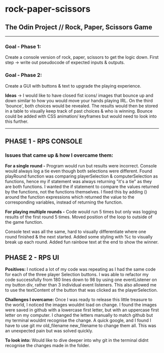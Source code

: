 # rock-paper-scissors
## The Odin Project // Rock, Paper, Scissors Game
---

### Goal - Phase 1:
  Create a console version of rock, paper, scissors to get the logic down. 
  First step -> write out pseudocode of expected inputs & outputs.
  
### Goal - Phase 2: 
  Create a GUI with buttons & text to upgrade the playing experience. 
  
  **Ideas** ->  I would like to have closed fist icons/ images that bounce up and down similar to how you would move your hands playing IRL.
  On the third 'bounce', both choices would be revealed. The results would then be stored in a table to visually keep track of past choices 
  & who is winning. Bounce could be added with CSS animation/ keyframes but would need to look into this further. 

---
  ## PHASE 1 - RPS CONSOLE
### Issues that came up & how I overcame them:
  **For a single round -**
  Program would run but results were incorrect. Console would always log a tie even though both selections were different. Found playRound function was comparing playerSelection &
  computerSelection as functions, hence my if statement was always returning "it's a tie" as they are both functions. I wanted the if statement to compare the values returned by the functions, not the functions themselves. 
  I fixed this by adding () around the function expressions which returned the value to the corresponding variables, instead of returning the function. 

  **For playing multiple rounds -**
  Code would run 5 times but only was logging results of the first round 5 times. Moved position of the loop 
  to outside of the game function.

  Console text was all the same, hard to visually differentiate where one round finished & the next started. 
  Added some styling with %c to visually break up each round. Added fun rainbow text at the end to show the winner. 
  ## PHASE 2 - RPS UI

**Positives:** I noticed a lot of my code was repeating as I had the same code for each of the three player Selection buttons. I was able to refactor my code successfully from 180 lines down to 98
by using one eventListener on my button div, rather than 3 individual event listeners. This also allowed me to use the textContent of the button that was clicked as the playerSelection. 

**Challenges I overcame:**
Once I was ready to release this little treasure to the world, I noticed the images wouldnt load on change. I found the images were saved in github with a lowercase first letter, but with an uppercase first letter on my computer. 
I changed the letters manually to match github but my terminal wouldnt recognise the change. A quick google, and I found I have to use git mv old_filename new_filename to change them all. This was an unexpected pain but was solved quickly. 

**To look into:**
Would like to dive deeper into why git in the terminal didnt recognise the changes made in the folder. 
